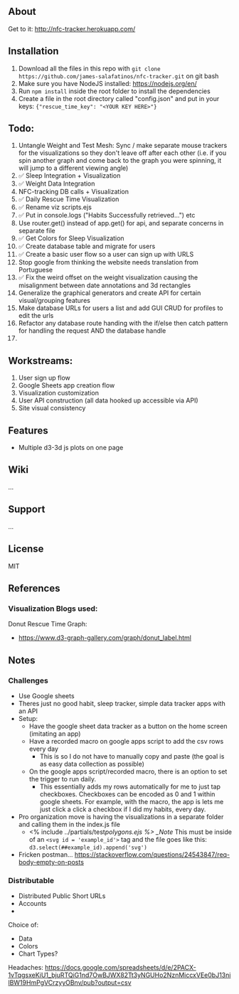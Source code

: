 ## About

Get to it: http://nfc-tracker.herokuapp.com/

## Installation

1. Download all the files in this repo with `git clone https://github.com/james-salafatinos/nfc-tracker.git` on git bash
2. Make sure you have NodeJS installed: https://nodejs.org/en/
3. Run `npm install` inside the root folder to install the dependencies
4. Create a file in the root directory called "config.json" and put in your keys:
   `{"rescue_time_key": "<YOUR KEY HERE>"}`

## Todo:

1. Untangle Weight and Test Mesh: Sync / make separate mouse trackers for the visualizations so they don't leave off after each other (i.e. if you spin another graph and come back to the graph you were spinning, it will jump to a different viewing angle)
2. :white_check_mark: Sleep Integration + Visualization
3. :white_check_mark: Weight Data Integration
4. NFC-tracking DB calls + Visualization
5. :white_check_mark: Daily Rescue Time Visualization
6. :white_check_mark: Rename viz scripts.ejs
7. :white_check_mark: Put in console.logs ("Habits Successfully retrieved...") etc
8. Use router.get() instead of app.get() for api, and separate concerns in separate file
9. :white_check_mark: Get Colors for Sleep Visualization
10. :white_check_mark: Create database table and migrate for users
11. :white_check_mark: Create a basic user flow so a user can sign up with URLS
12. Stop google from thinking the website needs translation from Portuguese
13. :white_check_mark: Fix the weird offset on the weight visualization causing the misalignment between date annotations and 3d rectangles
14. Generalize the graphical generators and create API for certain visual/grouping features
15. Make database URLs for users a list and add GUI CRUD for profiles to edit the urls
16. Refactor any database route handing with the if/else then catch pattern for handling the request AND the database handle
17.

## Workstreams:

1. User sign up flow
2. Google Sheets app creation flow
3. Visualization customization
4. User API construction (all data hooked up accessible via API)
5. Site visual consistency

## Features

- Multiple d3-3d js plots on one page

## Wiki

...

## Support

...

## License

MIT

## References

### Visualization Blogs used:

Donut Rescue Time Graph:

- https://www.d3-graph-gallery.com/graph/donut_label.html

## Notes

### Challenges

- Use Google sheets
- Theres just no good habit, sleep tracker, simple data tracker apps with an API
- Setup:
  - Have the google sheet data tracker as a button on the home screen (imitating an app)
  - Have a recorded macro on google apps script to add the csv rows every day
    - This is so I do not have to manually copy and paste (the goal is as easy data collection as possible)
  - On the google apps script/recorded macro, there is an option to set the trigger to run daily.
    - This essentially adds my rows automatically for me to just tap checkboxes. Checkboxes can be encoded as 0 and 1 within google sheets. For example, with the macro, the app is lets me just click a click a checkbox if I did my habits, every day.
- Pro organization move is having the visualizations in a separate folder and calling them in the index.js file
  - <% include ../partials/test*polygons.ejs %>
    \_Note* This must be inside of an `<svg id = 'example_id'>` tag and the file goes like this: `d3.select(##example_id).append('svg')`
- Fricken postman... https://stackoverflow.com/questions/24543847/req-body-empty-on-posts

### Distributable

- Distributed Public Short URLs
- Accounts
-

Choice of:

- Data
- Colors
- Chart Types?

Headaches:
https://docs.google.com/spreadsheets/d/e/2PACX-1vTqgsxeKiU1_bjuRTQiG1nd7OwBJWX82Tt3yNGUHo2NznMiccxVEe0bJ13nilBW19HmPgVCrzyyOBnv/pub?output=csv
